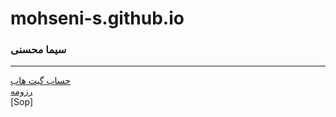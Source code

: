 # mohseni-s.github.io
### سیما محسنی
 
---
[حساب گیت هاب](https://github.com/mohseni-s)
<br/>
[رزومه](https://mohseni-s.github.io/mohseni-s/)
<br/>
[Sop]


